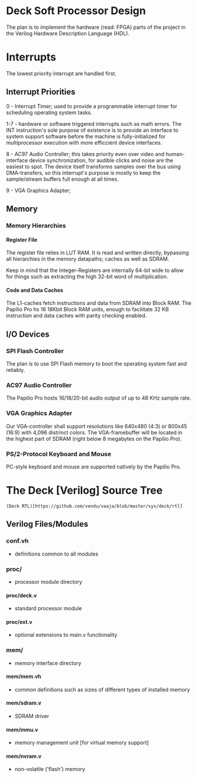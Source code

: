 # Deck Soft Processor Design

The plan is to implement the hardware (read: FPGA) parts of the project in the
Verilog Hardware Description Language (HDL).

# Interrupts

The lowest priority interrupt are handled first.

## Interrupt Priorities

0       - Interrupt Timer; used to provide a programmable interrupt timer for
          scheduling operating system tasks.

1-7     - hardware or software triggered interrupts such as math errors. The INT
          instruction's sole purpose of existence is to provide an interface to
          system support software before the machine is fully-initialized for
          multiprocessor execution with more efficcient device interfaces.

8       - AC97 Audio Controller; this takes priority even over video and human-
          interface device synchronization, for audible clicks and noise are the
          easiest to spot. The device itself transforms samples over the bus
          using DMA-transfers, so this interrupt's purpose is mostly to keep the
          sample/stream buffers full enough at all times.

9       - VGA Graphics Adapter;

## Memory

### Memory Hierarchies

#### Register File

The register file relies in LUT RAM. It is read and written directly,
bypassing all hierarchies in the memory datapaths; caches as well as SDRAM.

Keep in mind that the Integer-Registers are internally 64-bit wide to allow for
things such as extracting the high 32-bit word of multiplication.

#### Code and Data Caches

The L1-caches fetch instructions and data from SDRAM into Block RAM. The Papilio
Pro hs 16 18Kbit Block RAM units, enough to facilitate 32 KB instruction and
data caches with parity checking enabled.

## I/O Devices

### SPI Flash Controller

The plan is to use SPI Flash memory to boot the operating system fast and
reliably.

### AC97 Audio Controller

The Papilio Pro hosts 16/18/20-bit audio output of up to 48 KHz sample rate.

### VGA Graphics Adapter

Our VGA-controller shall support resolutions like 640x480 (4:3) or 800x45
(16:9) with 4,096 distrinct colors. The VGA-framebuffer will be located in the
highest part of SDRAM (right below 8 megabytes on the Papilio Pro).

### PS/2-Protocol Keyboard and Mouse

PC-style keyboard and mouse are supported natively by the Papilio Pro.

# The Deck [Verilog] Source Tree

    (Deck RTL)[https://github.com/vendu/vaaja/blob/master/sys/deck/rtl]

## Verilog Files/Modules

### conf.vh
- definitions common to all modules

### proc/
- processor module directory

#### proc/deck.v
- standard processor module

#### proc/ext.v
- optional extensions to main.v functionality

### mem/
- memory interface directory

#### mem/mem.vh
- common definitions such as sizes of different types of installed memory

#### mem/sdram.v
- SDRAM driver

#### mem/mmu.v
- memory management unit [for virtual memory support]

#### mem/nvram.v
- non-volatile ('flash') memory

